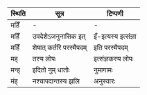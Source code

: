 | स्थिति | सूत्र | टिप्पणी |
| ----- | ------- | ------ |
| महिँ | - | - |
| महिँ | उपदेशेऽजनुनासिक इत् | इँ-इत्यस्य इत्संज्ञा |
| महिँ | शेषात् कर्तरि परस्मैपदम् | इति परस्मैपदम् |
| मह् | तस्य लोपः | इत्संज्ञकस्य लोपः |
| मन्ह् | इदितो नुम् धातोः | नुमागामः |
| मंह् | नश्चापदान्तस्य झलि | अनुस्वारः |
